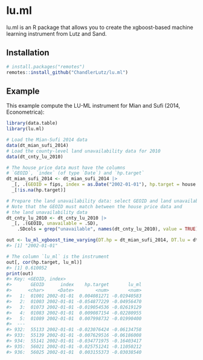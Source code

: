 
<!-- README.md is generated from README.Rmd. Please edit that file -->

# lu.ml

lu.ml is an R package that allows you to create the xgboost-based
machine learning instrument from Lutz and Sand.

## Installation

``` r
# install.packages("remotes")
remotes::install_github("ChandlerLutz/lu.ml")
```

## Example

This example compute the LU-ML instrument for Mian and Sufi (2014,
Econometrica):

``` r
library(data.table)
library(lu.ml)

# Load the Mian-Sufi 2014 data
data(dt_mian_sufi_2014)
# Load the county-level land unavailability data for 2010
data(dt_cnty_lu_2010)

# The house price data must have the columns
# `GEOID`, `index` (of type `Date`) and `hp.target`
dt_mian_sufi_2014 <- dt_mian_sufi_2014 |> 
  _[, .(GEOID = fips, index = as.Date("2002-01-01"), hp.target = house.net.worth)] |> 
  _[!is.na(hp.target)]

# Prepare the land unavailability data: select GEOID and land unavailability columns
# Note that the GEOID must match between the house price data and
# the land unavailability data
dt_cnty_lu_2010 <- dt_cnty_lu_2010 |>
  _[, .(GEOID, unavailable = .SD),
    .SDcols = grep("unavailable", names(dt_cnty_lu_2010), value = TRUE)]

out <- lu_ml_xgboost_time_varying(DT.hp = dt_mian_sufi_2014, DT.lu = dt_cnty_lu_2010)
#> [1] "2002-01-01"

# The column `lu_ml` is the instrument
out[, cor(hp.target, lu_ml)]
#> [1] 0.610052
print(out)
#> Key: <GEOID, index>
#>       GEOID      index    hp.target       lu_ml
#>      <char>     <Date>        <num>       <num>
#>   1:  01001 2002-01-01  0.004081271 -0.01940583
#>   2:  01003 2002-01-01 -0.054877229 -0.04956470
#>   3:  01073 2002-01-01 -0.019054536 -0.02619129
#>   4:  01083 2002-01-01  0.009087154 -0.02280955
#>   5:  01089 2002-01-01  0.007998732 -0.01990400
#>  ---                                           
#> 932:  55133 2002-01-01 -0.023076424 -0.06134758
#> 933:  55139 2002-01-01 -0.007629516 -0.06186008
#> 934:  55141 2002-01-01 -0.034771975 -0.16403417
#> 935:  56021 2002-01-01 -0.025751241 -0.11050212
#> 936:  56025 2002-01-01  0.003155373 -0.03038540
```
